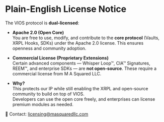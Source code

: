 # Plain-English License Notice

The VIOS protocol is **dual-licensed**:

- **Apache 2.0 (Open Core)**  
  You are free to use, modify, and contribute to the **core protocol** (Vaults, XRPL Hooks, SDKs) under the Apache 2.0 license. This ensures openness and community adoption.

- **Commercial License (Proprietary Extensions)**  
  Certain advanced components — Whisper Loop™, CIA™ Signatures, REEM™, and enterprise SDKs — are **not open-source**. These require a commercial license from M A Squared LLC.  

- **Why?**  
  This protects our IP while still enabling the XRPL and open-source community to build on top of VIOS.  
  Developers can use the open core freely, and enterprises can license premium modules as needed.

📧 Contact: licensing@masquaredllc.com


